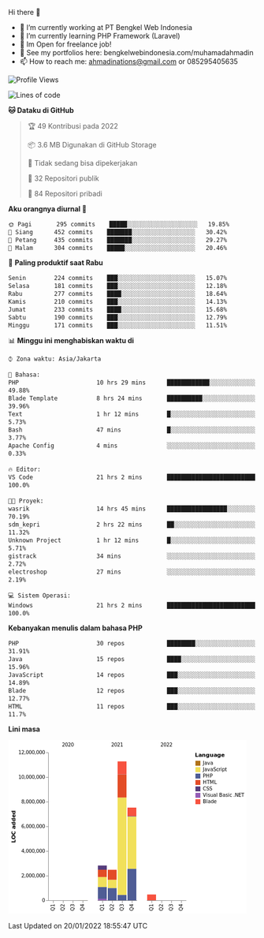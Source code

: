 Hi there 👋

- 🔭 I’m currently working at PT Bengkel Web Indonesia
- 🌱 I’m currently learning PHP Framework (Laravel)
- 📂 Im Open for freelance job!
- 🧷 See my portfolios here: bengkelwebindonesia.com/muhamadahmadin
- 📫 How to reach me: ahmadinations@gmail.com or 085295405635


<!--START_SECTION:waka-->
![Profile Views](http://img.shields.io/badge/Profil%20dilihat-0-blue)

![Lines of code](https://img.shields.io/badge/Sejak%20Hello%20World%20aku%20telah%20menulis-25%20Million%20baris%20kode-blue)

**🐱 Dataku di GitHub** 

> 🏆 49 Kontribusi pada 2022
 > 
> 📦 3.6 MB Digunakan di GitHub Storage 
 > 
> 🚫 Tidak sedang bisa dipekerjakan
 > 
> 📜 32 Repositori publik 
 > 
> 🔑 84 Repositori pribadi  
 > 
**Aku orangnya diurnal 🐤** 

```text
🌞 Pagi       295 commits    █████░░░░░░░░░░░░░░░░░░░░   19.85% 
🌆 Siang      452 commits    ███████░░░░░░░░░░░░░░░░░░   30.42% 
🌃 Petang     435 commits    ███████░░░░░░░░░░░░░░░░░░   29.27% 
🌙 Malam      304 commits    █████░░░░░░░░░░░░░░░░░░░░   20.46%

```
📅 **Paling produktif saat Rabu** 

```text
Senin        224 commits    ███░░░░░░░░░░░░░░░░░░░░░░   15.07% 
Selasa       181 commits    ███░░░░░░░░░░░░░░░░░░░░░░   12.18% 
Rabu         277 commits    ████░░░░░░░░░░░░░░░░░░░░░   18.64% 
Kamis        210 commits    ███░░░░░░░░░░░░░░░░░░░░░░   14.13% 
Jumat        233 commits    ████░░░░░░░░░░░░░░░░░░░░░   15.68% 
Sabtu        190 commits    ███░░░░░░░░░░░░░░░░░░░░░░   12.79% 
Minggu       171 commits    ███░░░░░░░░░░░░░░░░░░░░░░   11.51%

```


📊 **Minggu ini menghabiskan waktu di** 

```text
⌚︎ Zona waktu: Asia/Jakarta

💬 Bahasa: 
PHP                      10 hrs 29 mins      ████████████░░░░░░░░░░░░░   49.88% 
Blade Template           8 hrs 24 mins       ██████████░░░░░░░░░░░░░░░   39.96% 
Text                     1 hr 12 mins        █░░░░░░░░░░░░░░░░░░░░░░░░   5.73% 
Bash                     47 mins             █░░░░░░░░░░░░░░░░░░░░░░░░   3.77% 
Apache Config            4 mins              ░░░░░░░░░░░░░░░░░░░░░░░░░   0.33%

🔥 Editor: 
VS Code                  21 hrs 2 mins       █████████████████████████   100.0%

🐱‍💻 Proyek: 
wasrik                   14 hrs 45 mins      █████████████████░░░░░░░░   70.19% 
sdm_kepri                2 hrs 22 mins       ██░░░░░░░░░░░░░░░░░░░░░░░   11.32% 
Unknown Project          1 hr 12 mins        █░░░░░░░░░░░░░░░░░░░░░░░░   5.71% 
gistrack                 34 mins             ░░░░░░░░░░░░░░░░░░░░░░░░░   2.72% 
electroshop              27 mins             ░░░░░░░░░░░░░░░░░░░░░░░░░   2.19%

💻 Sistem Operasi: 
Windows                  21 hrs 2 mins       █████████████████████████   100.0%

```

**Kebanyakan menulis dalam bahasa PHP** 

```text
PHP                      30 repos            ████████░░░░░░░░░░░░░░░░░   31.91% 
Java                     15 repos            ████░░░░░░░░░░░░░░░░░░░░░   15.96% 
JavaScript               14 repos            ███░░░░░░░░░░░░░░░░░░░░░░   14.89% 
Blade                    12 repos            ███░░░░░░░░░░░░░░░░░░░░░░   12.77% 
HTML                     11 repos            ███░░░░░░░░░░░░░░░░░░░░░░   11.7%

```


**Lini masa**

![Chart not found](https://raw.githubusercontent.com/MuhamadAhmadin/MuhamadAhmadin/master/charts/bar_graph.png) 


 Last Updated on 20/01/2022 18:55:47 UTC
<!--END_SECTION:waka-->
